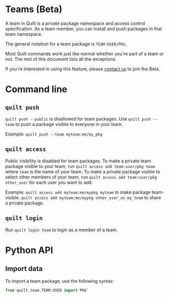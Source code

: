 # Teams (Beta)

A team in Quilt is a private package namespace and access control specification. As a team member, you can install and push packages in that team namespace.

The general notation for a team package is `TEAM:USER/PKG`.

Most Quilt commands work just like normal whether you're part of a team or not. The rest of this document lists all the exceptions.

If you're interested in using this feature, please [contact us](sales@quiltdata.io) to join the Beta.

# Command line

## `quilt push`

`quilt push --public` is disallowed for team packages. Use `quilt push --team` to push a package visible to everyone in your team.

Example: `quilt push --team myteam:me/my_pkg`

## `quilt access`

Public visibility is disabled for team packages. To make a private team package visible to your team, run `quilt access add team:user/pkg team` where `team` is the name of your team. To make a private package visible to select other members of your team, run `quilt access add team:user/pkg other_user` for each user you want to add.

Example: `quilt access add myteam:me/mypkg myteam` to make package team-visible.
`quilt access add myteam:me/mypkg other_user_on_my_team` to share a private package.

## `quilt login`

Run `quilt login team` to login as a member of a team.

# Python API
## Import data
To import a team package, use the following syntax:
```python
from quilt.team.TEAM.USER import PKG`
```
